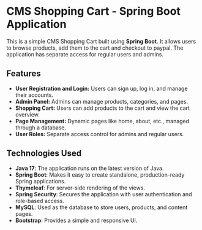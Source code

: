 # CMS Shopping Cart - Spring Boot Application

This is a simple CMS Shopping Cart built using **Spring Boot**. It allows users to browse products, add them to the cart and checkout to paypal. The application has separate access for regular users and admins.

## Features
- **User Registration and Login:** Users can sign up, log in, and manage their accounts.
- **Admin Panel:** Admins can manage products, categories, and pages.
- **Shopping Cart:** Users can add products to the cart and view the cart overview.
- **Page Management:** Dynamic pages like home, about, etc., managed through a database.
- **User Roles:** Separate access control for admins and regular users.

## Technologies Used
- **Java 17**: The application runs on the latest version of Java.
- **Spring Boot**: Makes it easy to create standalone, production-ready Spring applications.
- **Thymeleaf**: For server-side rendering of the views.
- **Spring Security**: Secures the application with user authentication and role-based access.
- **MySQL**: Used as the database to store users, products, and content pages.
- **Bootstrap**: Provides a simple and responsive UI.

